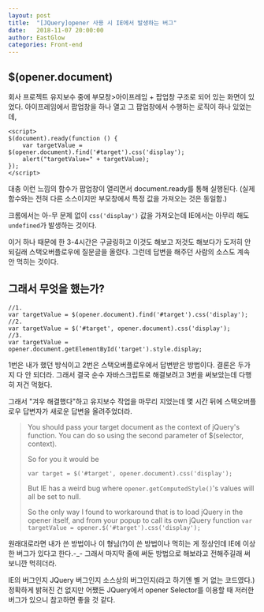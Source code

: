 ```yaml
---
layout: post
title:  "[JQuery]opener 사용 시 IE에서 발생하는 버그"
date:   2018-11-07 20:00:00
author: EastGlow
categories: Front-end
---
```


## $(opener.document)

회사 프로젝트 유지보수 중에 부모창>아이프레임 + 팝업창 구조로 되어 있는 화면이 있었다. 아이프레임에서 팝업창을 하나 열고 그 팝업창에서 수행하는 로직이 하나 있었는데,

```
<script>
$(document).ready(function () {
    var targetValue = $(opener.document).find('#target').css('display');
    alert("targetValue=" + targetValue);
});	
</script>
```

대충 이런 느낌의 함수가 팝업창이 열리면서 document.ready를 통해 실행된다. (실제 함수와는 전혀 다른 소스이지만 부모창에서 특정 값을 가져오는 것은 동일함.)

크롬에서는 아-무 문제 없이 `css('display')` 값을 가져오는데 IE에서는 아무리 해도 `undefined`가 발생하는 것이다.

이거 하나 때문에 한 3-4시간은 구글링하고 이것도 해보고 저것도 해보다가 도저히 안 되길래 스택오버플로우에 질문글을 올렸다. 그런데 답변을 해주던 사람의 소스도 계속 안 먹히는 것이다.

## 그래서 무엇을 했는가?

```
//1.
var targetValue = $(opener.document).find('#target').css('display');
//2.
var targetValue = $('#target', opener.document).css('display');
//3.
var targetValue = opener.document.getElementById('target').style.display;
```

1번은 내가 했던 방식이고 2번은 스택오버플로우에서 답변받은 방법이다. 결론은 두가지 다 안 되더라. 그래서 결국 순수 자바스크립트로 해결보려고 3번을 써보았는데 다행히 저건 먹혔다.

그래서 "겨우 해결했다"하고 유지보수 작업을 마무리 지었는데 몇 시간 뒤에 스택오버플로우 답변자가 새로운 답변을 올려주었더라.

> You should pass your target document as the context of jQuery's function. You can do so using the second parameter of $(selector, context).
> 
> So for you it would be
> 
> `var target = $('#target', opener.document).css('display');`
> 
> But IE has a weird bug where `opener.getComputedStyle()`'s values will all be set to null.
> 
> So the only way I found to workaround that is to load jQuery in the opener itself, and from your popup to call its own jQuery function
> `var targetValue = opener.$('#target').css('display');`

원래대로라면 내가 쓴 방법이나 이 형님(?)이 쓴 방법이나 먹히는 게 정상인데 IE에 이상한 버그가 있다고 한다.-_- 그래서 마지막 줄에 써둔 방법으로 해보라고 전해주길래 써보니깐 먹히더라.

IE의 버그인지 JQuery 버그인지 소스상의 버그인지(라고 하기엔 별 거 없는 코드였다.) 정확하게 밝혀진 건 없지만 어쨌든 JQuery에서 opener Selector를 이용할 때 저러한 버그가 있으니 참고하면 좋을 것 같다.
